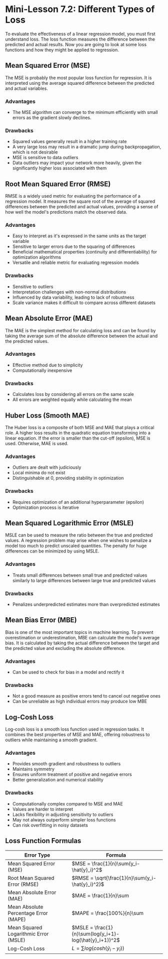 # Mini-Lesson 7.2: Different Types of Loss

To evaluate the effectiveness of a linear regression model, you must first understand loss. The loss function measures the difference between the predicted and actual results. Now you are going to look at some loss functions and how they might be applied to regression.

## Mean Squared Error (MSE)

The MSE is probably the most popular loss function for regression. It is interpreted using the average squared difference between the predicted and actual variables.

### Advantages
- The MSE algorithm can converge to the minimum efficiently with small errors as the gradient slowly declines.

### Drawbacks
- Squared values generally result in a higher training rate
- A very large loss may result in a dramatic jump during backpropagation, which is not desirable
- MSE is sensitive to data outliers
- Data outliers may impact your network more heavily, given the significantly higher loss associated with them

## Root Mean Squared Error (RMSE)

RMSE is a widely used metric for evaluating the performance of a regression model. It measures the square root of the average of squared differences between the predicted and actual values, providing a sense of how well the model's predictions match the observed data.

### Advantages
- Easy to interpret as it's expressed in the same units as the target variable
- Sensitive to larger errors due to the squaring of differences
- Beneficial mathematical properties (continuity and differentiability) for optimization algorithms
- Versatile and reliable metric for evaluating regression models

### Drawbacks
- Sensitive to outliers
- Interpretation challenges with non-normal distributions
- Influenced by data variability, leading to lack of robustness
- Scale variance makes it difficult to compare across different datasets

## Mean Absolute Error (MAE)

The MAE is the simplest method for calculating loss and can be found by taking the average sum of the absolute difference between the actual and the predicted values.

### Advantages
- Effective method due to simplicity
- Computationally inexpensive

### Drawbacks
- Calculates loss by considering all errors on the same scale
- All errors are weighted equally while calculating the mean

## Huber Loss (Smooth MAE)

The Huber loss is a composite of both MSE and MAE that plays a critical role. A higher loss results in the quadratic equation transforming into a linear equation. If the error is smaller than the cut-off (epsilon), MSE is used. Otherwise, MAE is used.

### Advantages
- Outliers are dealt with judiciously
- Local minima do not exist
- Distinguishable at 0, providing stability in optimization

### Drawbacks
- Requires optimization of an additional hyperparameter (epsilon)
- Optimization process is iterative

## Mean Squared Logarithmic Error (MSLE)

MSLE can be used to measure the ratio between the true and predicted values. A regression problem may arise when one wishes to penalize a model too much to predict unscaled quantities. The penalty for huge differences can be minimized by using MSLE.

### Advantages
- Treats small differences between small true and predicted values similarly to large differences between large true and predicted values

### Drawbacks
- Penalizes underpredicted estimates more than overpredicted estimates

## Mean Bias Error (MBE)

Bias is one of the most important topics in machine learning. To prevent overestimation or underestimation, MBE can calculate the model's average bias. It is calculated by taking the actual difference between the target and the predicted value and excluding the absolute difference.

### Advantages
- Can be used to check for bias in a model and rectify it

### Drawbacks
- Not a good measure as positive errors tend to cancel out negative ones
- Can be unreliable as high individual errors may produce low MBE

## Log-Cosh Loss

Log-cosh loss is a smooth loss function used in regression tasks. It combines the best properties of MSE and MAE, offering robustness to outliers while maintaining a smooth gradient.

### Advantages
- Provides smooth gradient and robustness to outliers
- Maintains symmetry
- Ensures uniform treatment of positive and negative errors
- Better generalization and numerical stability

### Drawbacks
- Computationally complex compared to MSE and MAE
- Values are harder to interpret
- Lacks flexibility in adjusting sensitivity to outliers
- May not always outperform simpler loss functions
- Can risk overfitting in noisy datasets

## Loss Function Formulas

| Error Type | Formula |
|------------|---------|
| Mean Squared Error (MSE) | $MSE = \frac{1}{n}\sum(y_i-\hat{y}_i)^2$ |
| Root Mean Squared Error (RMSE) | $RMSE = \sqrt{\frac{1}{n}\sum(y_i-\hat{y}_i)^2}$ |
| Mean Absolute Error (MAE) | $MAE = \frac{1}{n}\sum|y_i-\hat{y}_i|$ |
| Mean Absolute Percentage Error (MAPE) | $MAPE = \frac{100\%}{n}\sum|\frac{y_i-\hat{y}_i}{y_i}|$ |
| Mean Squared Logarithmic Error (MSLE) | $MSLE = \frac{1}{n}\sum(log(y_i+1)-log(\hat{y}_i+1))^2$ |
| Log-Cosh Loss | $L = \sum log(cosh(\hat{y}_i-y_i))$ |
